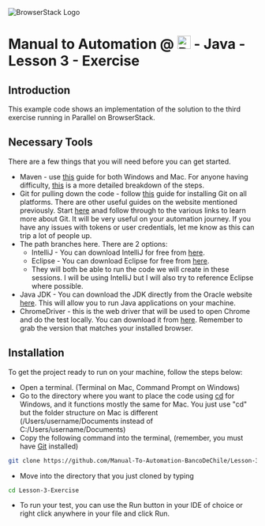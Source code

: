 ![BrowserStack Logo](https://d98b8t1nnulk5.cloudfront.net/production/images/layout/logo-header.png?1469004780)

# Manual to Automation @ <a href="https://portales.bancochile.cl/personas"><img src="https://upload.wikimedia.org/wikipedia/commons/thumb/a/aa/Banco_de_Chile_Logo.png/800px-Banco_de_Chile_Logo.png" alt="BdB" height="27" /></a> - Java - Lesson 3 - Exercise

## Introduction

This example code shows an implementation of the solution to the third exercise running in Parallel on BrowserStack.

## Necessary Tools

There are a few things that you will need before you can get started.

* Maven - use [this](https://maven.apache.org/install.html) guide for both Windows and Mac. For anyone having difficulty, [this](https://www.baeldung.com/install-maven-on-windows-linux-mac) is a more detailed breakdown of the steps.
* Git for pulling down the code - follow [this](https://git-scm.com/book/en/v2/Getting-Started-Installing-Git) guide for installing Git on all platforms. There are other useful guides on the website mentioned previously. Start [here](https://github.com/git-guides) anad follow through to the various links to learn more about Git. It will be very useful on your automation journey. If you have any issues with tokens or user credentials, let me know as this can trip a lot of people up.
* The path branches here. There are 2 options:
    * IntelliJ - You can download IntelliJ for free from [here](https://www.jetbrains.com/idea/download/#section=mac).
    * Eclipse - You can download Eclipse for free from [here](https://www.eclipse.org/downloads/).
    * They will both be able to run the code we will create in these sessions. I will be using IntelliJ but I will also try to reference Eclipse where possible.
* Java JDK - You can download the JDK directly from the Oracle website [here](https://www.oracle.com/java/technologies/downloads/). This will allow you to run Java applications on your machine.
* ChromeDriver - this is the web driver that will be used to open Chrome and do the test locally. You can download it from [here](https://chromedriver.chromium.org/downloads). Remember to grab the version that matches your installed browser.

## Installation

To get the project ready to run on your machine, follow the steps below:

* Open a terminal. (Terminal on Mac, Command Prompt on Windows)
* Go to the directory where you want to place the code using [cd](https://docs.microsoft.com/en-us/windows-server/administration/windows-commands/cd) for Windows, and it functions mostly the same for Mac. You just use "cd" but the folder structure on Mac is different (/Users/username/Documents instead of C:/Users/username/Documents)
* Copy the following command into the terminal, (remember, you must have [Git](https://git-scm.com/downloads) installed)
```sh
git clone https://github.com/Manual-To-Automation-BancoDeChile/Lesson-3-Exercise.git.
```
* Move into the directory that you just cloned by typing
```sh
cd Lesson-3-Exercise
```
* To run your test, you can use the Run button in your IDE of choice or right click anywhere in your file and click Run.
